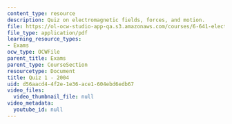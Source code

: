 ```yaml
---
content_type: resource
description: Quiz on electromagnetic fields, forces, and motion.
file: https://ol-ocw-studio-app-qa.s3.amazonaws.com/courses/6-641-electromagnetic-fields-forces-and-motion-spring-2005/d56aacd44f2e1e36ace1604ebd6edb67_quiz1_so4.pdf
file_type: application/pdf
learning_resource_types:
- Exams
ocw_type: OCWFile
parent_title: Exams
parent_type: CourseSection
resourcetype: Document
title: Quiz 1 - 2004
uid: d56aacd4-4f2e-1e36-ace1-604ebd6edb67
video_files:
  video_thumbnail_file: null
video_metadata:
  youtube_id: null
---
```

